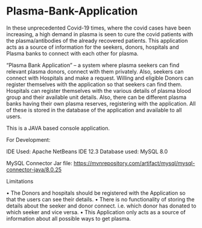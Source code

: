 # Plasma-Bank-Application
In these unprecedented Covid-19 times, where the covid cases have been increasing, a high demand in plasma is seen to cure the covid patients with the plasma/antibodies of the already recovered patients. This application acts as a source of information for the seekers, donors, hospitals and Plasma banks to connect with each other for plasma.

“Plasma Bank Application” – a system where plasma seekers can find relevant plasma donors, connect with them privately. Also, seekers can connect with Hospitals and make a request. Willing and eligible Donors can register themselves with the application so that seekers can find them. Hospitals can register themselves with the various details of plasma blood group and their available unit details. Also, there can be different plasma banks having their own plasma reserves, registering with the application. All of these is stored in the database of the application and available to all users. 

This is a JAVA based console application.

For Development:

IDE Used: Apache NetBeans IDE 12.3
Database used: MySQL 8.0

MySQL Connector Jar file:
https://mvnrepository.com/artifact/mysql/mysql-connector-java/8.0.25

Limitations 

•	The Donors and hospitals should be registered with the Application so that the users can see their details.
•	There is no functionality of storing the details about the seeker and donor connect. i.e. which donor has donated to which seeker and vice versa.
•	This Application only acts as a source of information about all possible ways to get plasma. 

